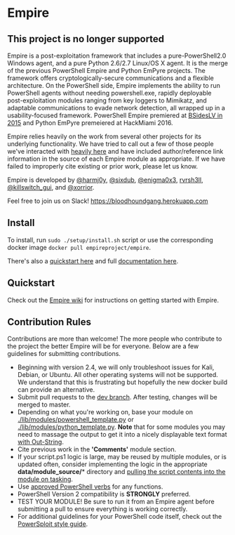 # Empire

## This project is no longer supported

Empire is a post-exploitation framework that includes a pure-PowerShell2.0 Windows agent, and a pure Python 2.6/2.7 Linux/OS X agent. It is the merge of the previous PowerShell Empire and Python EmPyre projects. The framework offers cryptologically-secure communications and a flexible architecture. On the PowerShell side, Empire implements the ability to run PowerShell agents without needing powershell.exe, rapidly deployable post-exploitation modules ranging from key loggers to Mimikatz, and adaptable communications to evade network detection, all wrapped up in a usability-focused framework. PowerShell Empire premiered at [BSidesLV in 2015](https://www.youtube.com/watch?v=Pq9t59w0mUI) and Python EmPyre premeiered at HackMiami 2016.

Empire relies heavily on the work from several other projects for its underlying functionality. We have tried to call out a few of those people we've interacted with [heavily here](http://www.powershellempire.com/?page_id=2) and have included author/reference link information in the source of each Empire module as appropriate. If we have failed to improperly cite existing or prior work, please let us know.

Empire is developed by [@harmj0y](https://twitter.com/harmj0y), [@sixdub](https://twitter.com/sixdub), [@enigma0x3](https://twitter.com/enigma0x3), [rvrsh3ll](https://twitter.com/424f424f), [@killswitch_gui](https://twitter.com/killswitch_gui), and [@xorrior](https://twitter.com/xorrior).

Feel free to join us on Slack! https://bloodhoundgang.herokuapp.com

## Install

To install, run `sudo ./setup/install.sh` script or use the corresponding docker image `docker pull empireproject/empire`.

There's also a [quickstart here](http://www.powershellempire.com/?page_id=110) and full [documentation here](http://www.powershellempire.com/?page_id=83).

## Quickstart

Check out the [Empire wiki](https://github.com/EmpireProject/Empire/wiki/Quickstart) for instructions on getting started with Empire.

## Contribution Rules

Contributions are more than welcome! The more people who contribute to the project the better Empire will be for everyone. Below are a few guidelines for submitting contributions.

* Beginning with version 2.4, we will only troubleshoot issues for Kali, Debian, or Ubuntu. All other operating systems will not be supported. We understand that this is frustrating but hopefully the new docker build can provide an alternative.
* Submit pull requests to the [dev branch](https://github.com/powershellempire/Empire/tree/dev). After testing, changes will be merged to master.
* Depending on what you're working on, base your module on [./lib/modules/powershell_template.py](lib/modules/powershell_template.py) or [./lib/modules/python_template.py](lib/modules/python_template.py). **Note** that for some modules you may need to massage the output to get it into a nicely displayable text format [with Out-String](https://github.com/PowerShellEmpire/Empire/blob/0cbdb165a29e4a65ad8dddf03f6f0e36c33a7350/lib/modules/situational_awareness/network/powerview/get_user.py#L111).
* Cite previous work in the **'Comments'** module section.
* If your script.ps1 logic is large, may be reused by multiple modules, or is updated often, consider implementing the logic in the appropriate **data/module_source/*** directory and [pulling the script contents into the module on tasking](https://github.com/PowerShellEmpire/Empire/blob/0cbdb165a29e4a65ad8dddf03f6f0e36c33a7350/lib/modules/situational_awareness/network/powerview/get_user.py#L85-L95).
* Use [approved PowerShell verbs](https://technet.microsoft.com/en-us/library/ms714428(v=vs.85).aspx) for any functions.
* PowerShell Version 2 compatibility is **STRONGLY** preferred. 
* TEST YOUR MODULE! Be sure to run it from an Empire agent before submitting a pull to ensure everything is working correctly.
* For additional guidelines for your PowerShell code itself, check out the [PowerSploit style guide](https://github.com/PowerShellMafia/PowerSploit/blob/master/README.md).
